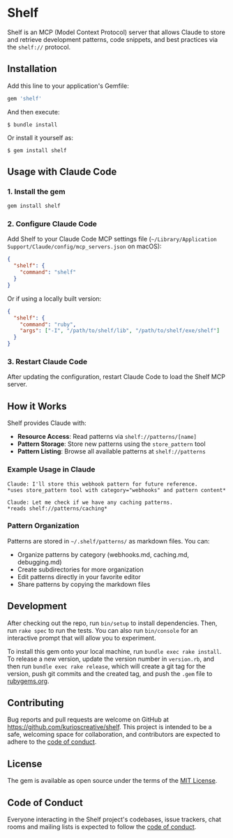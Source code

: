 # Shelf

Shelf is an MCP (Model Context Protocol) server that allows Claude to store and retrieve development patterns, code snippets, and best practices via the `shelf://` protocol.

## Installation

Add this line to your application's Gemfile:

```ruby
gem 'shelf'
```

And then execute:

    $ bundle install

Or install it yourself as:

    $ gem install shelf

## Usage with Claude Code

### 1. Install the gem

```bash
gem install shelf
```

### 2. Configure Claude Code

Add Shelf to your Claude Code MCP settings file (`~/Library/Application Support/Claude/config/mcp_servers.json` on macOS):

```json
{
  "shelf": {
    "command": "shelf"
  }
}
```

Or if using a locally built version:

```json
{
  "shelf": {
    "command": "ruby",
    "args": ["-I", "/path/to/shelf/lib", "/path/to/shelf/exe/shelf"]
  }
}
```

### 3. Restart Claude Code

After updating the configuration, restart Claude Code to load the Shelf MCP server.

## How it Works

Shelf provides Claude with:

- **Resource Access**: Read patterns via `shelf://patterns/[name]`
- **Pattern Storage**: Store new patterns using the `store_pattern` tool
- **Pattern Listing**: Browse all available patterns at `shelf://patterns`

### Example Usage in Claude

```
Claude: I'll store this webhook pattern for future reference.
*uses store_pattern tool with category="webhooks" and pattern content*

Claude: Let me check if we have any caching patterns.
*reads shelf://patterns/caching*
```

### Pattern Organization

Patterns are stored in `~/.shelf/patterns/` as markdown files. You can:

- Organize patterns by category (webhooks.md, caching.md, debugging.md)
- Create subdirectories for more organization
- Edit patterns directly in your favorite editor
- Share patterns by copying the markdown files

## Development

After checking out the repo, run `bin/setup` to install dependencies. Then, run `rake spec` to run the tests. You can also run `bin/console` for an interactive prompt that will allow you to experiment.

To install this gem onto your local machine, run `bundle exec rake install`. To release a new version, update the version number in `version.rb`, and then run `bundle exec rake release`, which will create a git tag for the version, push git commits and the created tag, and push the `.gem` file to [rubygems.org](https://rubygems.org).

## Contributing

Bug reports and pull requests are welcome on GitHub at https://github.com/kurioscreative/shelf. This project is intended to be a safe, welcoming space for collaboration, and contributors are expected to adhere to the [code of conduct](https://github.com/kurioscreative/shelf/blob/main/CODE_OF_CONDUCT.md).

## License

The gem is available as open source under the terms of the [MIT License](https://opensource.org/licenses/MIT).

## Code of Conduct

Everyone interacting in the Shelf project's codebases, issue trackers, chat rooms and mailing lists is expected to follow the [code of conduct](https://github.com/kurioscreative/shelf/blob/main/CODE_OF_CONDUCT.md).
